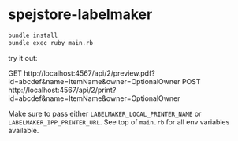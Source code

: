# spejstore-labelmaker

```sh
bundle install
bundle exec ruby main.rb
```

try it out:

GET http://localhost:4567/api/2/preview.pdf?id=abcdef&name=ItemName&owner=OptionalOwner
POST http://localhost:4567/api/2/print?id=abcdef&name=ItemName&owner=OptionalOwner

Make sure to pass either `LABELMAKER_LOCAL_PRINTER_NAME` or `LABELMAKER_IPP_PRINTER_URL`. See top of `main.rb` for all env variables available.
